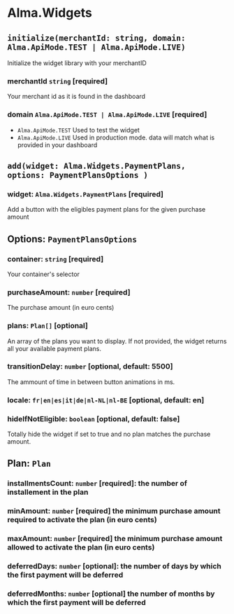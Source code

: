 # Alma.Widgets

## `initialize(merchantId: string, domain: Alma.ApiMode.TEST | Alma.ApiMode.LIVE)`

Initialize the widget library with your merchantID

### merchantId `string` [required]

Your merchant id as it is found in the dashboard

### domain `Alma.ApiMode.TEST | Alma.ApiMode.LIVE` [required]

- `Alma.ApiMode.TEST` Used to test the widget
- `Alma.ApiMode.LIVE` Used in production mode. data will match what is provided in your dashboard

## `add(widget: Alma.Widgets.PaymentPlans, options: PaymentPlansOptions )`

### widget: `Alma.Widgets.PaymentPlans` [required]

Add a button with the eligibles payment plans for the given purchase amount

## Options: `PaymentPlansOptions`

### container: `string` [required]

Your container's selector

### purchaseAmount: `number` [required]

The purchase amount (in euro cents)

### plans: `Plan[]` [optional]

An array of the plans you want to display. If not provided, the widget returns all your available payment plans.

### transitionDelay: `number` [optional, default: 5500]

The ammount of time in between button animations in ms.

### locale: `fr|en|es|it|de|nl-NL|nl-BE` [optional, default: en]

### hideIfNotEligible: `boolean` [optional, default: false]

Totally hide the widget if set to true and no plan matches the purchase amount.

## Plan: `Plan`

### installmentsCount: `number` [required]: the number of installement in the plan

### minAmount: `number` [required] the minimum purchase amount required to activate the plan (in euro cents)

### maxAmount: `number` [required] the minimum purchase amount allowed to activate the plan (in euro cents)

### deferredDays: `number` [optional]: the number of days by which the first payment will be deferred

### deferredMonths: `number` [optional] the number of months by which the first payment will be deferred
